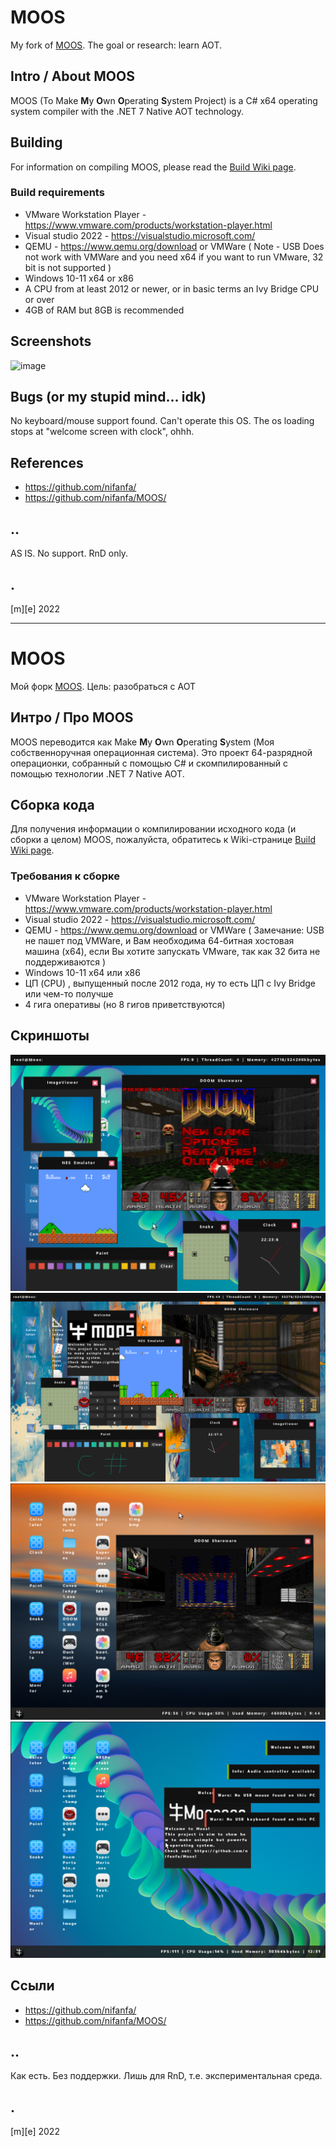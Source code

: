 # MOOS
My fork of [MOOS](https://github.com/nifanfa/MOOS/). The goal or research: learn AOT.

## Intro / About MOOS 
MOOS (To Make **M**y **O**wn **O**perating **S**ystem Project) is a C# x64 operating system compiler with the .NET 7 Native AOT technology.

## Building
For information on compiling MOOS, please read the [Build Wiki page](https://github.com/nifanfa/MOOS/wiki/How-do-you-build-or-compile-MOOS%3F).

### Build requirements
- VMware Workstation Player - https://www.vmware.com/products/workstation-player.html
- Visual studio 2022 - https://visualstudio.microsoft.com/
- QEMU - https://www.qemu.org/download or VMWare ( Note - USB Does not work with VMWare and you need x64 if you want to run VMware, 32 bit is not supported )
- Windows 10-11 x64 or x86
- A CPU from at least 2012 or newer, or in basic terms an Ivy Bridge CPU or over
- 4GB of RAM but 8GB is recommended

## Screenshots
![image](Images/screenshot.png)

## Bugs (or my stupid mind... idk)
No keyboard/mouse support found. Can't operate this OS. The os loading stops at "welcome screen with clock", ohhh. 

## References
- https://github.com/nifanfa/ 
- https://github.com/nifanfa/MOOS/


## ..
AS IS. No support. RnD only.

## .
[m][e] 2022


-------------------

# MOOS
Мой форк [MOOS](https://github.com/nifanfa/MOOS/). Цель: разобраться с AOT

## Интро / Про MOOS 
MOOS переводится как Make **M**y **O**wn **O**perating **S**ystem (Моя собственноручная операционная система). Это проект 64-разрядной операционки, собранный с помощью C# и скомпилированный с помощью технологии .NET 7 Native AOT.

## Сборка кода
Для получения информации о компилировании исходного кода (и сборки а целом) MOOS, пожалуйста, обратитесь к Wiki-странице [Build Wiki page](https://github.com/nifanfa/MOOS/wiki/How-do-you-build-or-compile-MOOS%3F).

### Требования к сборке
- VMware Workstation Player - https://www.vmware.com/products/workstation-player.html
- Visual studio 2022 - https://visualstudio.microsoft.com/
- QEMU - https://www.qemu.org/download or VMWare ( Замечание: USB не пашет под VMWare, и Вам необходима 64-битная хостовая машина (x64), если Вы хотите запускать VMware, так как 32 бита не поддерживаются )
- Windows 10-11 x64 или x86
- ЦП (CPU) , выпущенный после 2012 года, ну то есть ЦП с Ivy Bridge или чем-то получше
- 4 гига оперативы (но 8 гигов приветствуются)

## Скриншоты
![image](Images/Screenshot0.png)
![image1](Images/Screenshot1.png)
![image2](Images/Screenshot2.png)
![image3](Images/Screenshot3.png)


## Ссыли
- https://github.com/nifanfa/ 
- https://github.com/nifanfa/MOOS/


## ..
Как есть. Без поддержки. Лишь для RnD, т.е. экспериментальная среда.

## .
[m][e] 2022

